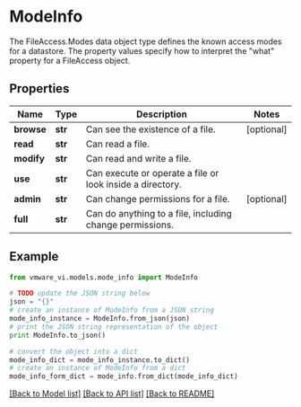 # ModeInfo

The FileAccess.Modes data object type defines the known access modes for a datastore.  The property values specify how to interpret the \"what\" property for a FileAccess object. 

## Properties
Name | Type | Description | Notes
------------ | ------------- | ------------- | -------------
**browse** | **str** | Can see the existence of a file.  | [optional] 
**read** | **str** | Can read a file.  | 
**modify** | **str** | Can read and write a file.  | 
**use** | **str** | Can execute or operate a file or look inside a directory.  | 
**admin** | **str** | Can change permissions for a file.  | [optional] 
**full** | **str** | Can do anything to a file, including change permissions.  | 

## Example

```python
from vmware_vi.models.mode_info import ModeInfo

# TODO update the JSON string below
json = "{}"
# create an instance of ModeInfo from a JSON string
mode_info_instance = ModeInfo.from_json(json)
# print the JSON string representation of the object
print ModeInfo.to_json()

# convert the object into a dict
mode_info_dict = mode_info_instance.to_dict()
# create an instance of ModeInfo from a dict
mode_info_form_dict = mode_info.from_dict(mode_info_dict)
```
[[Back to Model list]](../README.md#documentation-for-models) [[Back to API list]](../README.md#documentation-for-api-endpoints) [[Back to README]](../README.md)


